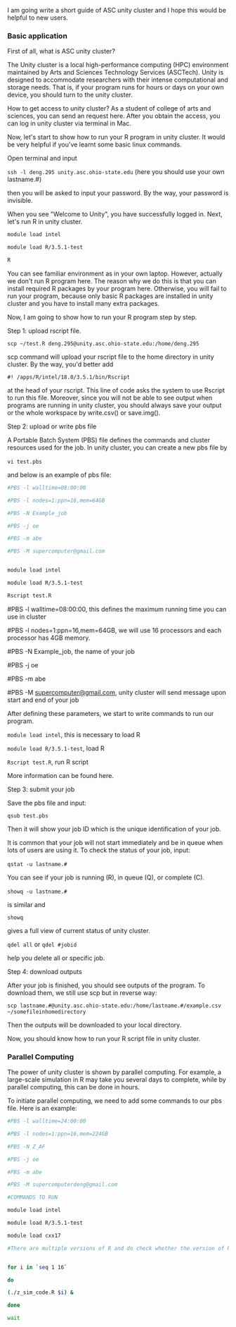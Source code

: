 I am going write a short guide of ASC unity cluster and I hope this would be helpful to new users.

### Basic application

First of all, what is ASC unity cluster?

The Unity cluster is a local high-performance computing (HPC) environment maintained by Arts and Sciences Technology Services (ASCTech). Unity is designed to accommodate researchers with their intense computational and storage needs. That is, if your program runs for hours or days on your own device, you should turn to the unity cluster.

How to get access to unity cluster? As a student of college of arts and sciences, you can send an request here. After you obtain the access, you can log in unity cluster via terminal in Mac.

Now, let's start to show how to run your R program in unity cluster. It would be very helpful if you've learnt some basic linux commands.

Open terminal and input

`ssh -l deng.295 unity.asc.ohio-state.edu` (here you should use your own lastname.#)

then you will be asked to input your password. By the way, your password is invisible.

When you see "Welcome to Unity", you have successfully logged in. Next, let's run R in unity cluster.
```bash
module load intel

module load R/3.5.1-test

R
```
You can see familiar environment as in your own laptop. However, actually we don't run R program here. The reason why we do this is that you can install required R packages by your program here. Otherwise, you will fail to run your program, because only basic R packages are installed in unity cluster and you have to install many extra packages.

Now, I am going to show how to run your R program step by step.

Step 1: upload rscript file.

`scp ~/test.R deng.295@unity.asc.ohio-state.edu:/home/deng.295`

scp command will upload your rscript file to the home directory in unity cluster. By the way, you'd better add

`#! /apps/R/intel/18.0/3.5.1/bin/Rscript`

at the head of your rscript. This line of code asks the system to use Rscript to run this file. Moreover, since you will not be able to see output when programs are running in unity cluster, you should always save your output or the whole workspace by write.csv() or save.img().

Step 2: upload or write pbs file

A Portable Batch System (PBS) file defines the commands and cluster resources used for the job. In unity cluster, you can create a new pbs file by

`vi test.pbs` 

and below is an example of pbs file:

```bash
#PBS -l walltime=08:00:00

#PBS -l nodes=1:ppn=16,mem=64GB

#PBS -N Example_job

#PBS -j oe

#PBS -m abe

#PBS -M supercomputer@gmail.com


module load intel

module load R/3.5.1-test

Rscript test.R
```

#PBS -l walltime=08:00:00, this defines the maximum running time you can use in cluster

#PBS -l nodes=1:ppn=16,mem=64GB, we will use 16 processors and each processor has 4GB memory.

#PBS -N Example_job, the name of your job

#PBS -j oe

#PBS -m abe

#PBS -M supercomputer@gmail.com, unity cluster will send message upon start and end of your job


After defining these parameters, we start to write commands to run our program.

`module load intel`, this is necessary to load R

`module load R/3.5.1-test`, load R

`Rscript test.R`, run R script

More information can be found here.

Step 3: submit your job

Save the pbs file and input:

`qsub test.pbs`

Then it will show your job ID which is the unique identification of your job.

It is common that your job will not start immediately and be in queue when lots of users are using it. To check the status of your job, input:

`qstat -u lastname.#` 

You can see if your job is running (R), in queue (Q), or complete (C).

`showq -u lastname.#` 

is similar and

`showq`

gives a full view of current status of unity cluster.

`qdel all` or `qdel #jobid`

help you delete all or specific job.

Step 4: download outputs

After your job is finished, you should see outputs of the program. To download them, we still use scp but in reverse way:

`scp lastname.#@unity.asc.ohio-state.edu:/home/lastname.#/example.csv ~/somefileinhomedirectory`

Then the outputs will be downloaded to your local directory.



Now, you should know how to run your R script file in unity cluster.



### Parallel Computing

The power of unity cluster is shown by parallel computing. For example, a large-scale simulation in R may take you several days to complete, while by parallel computing, this can be done in hours.

To initiate parallel computing, we need to add some commands to our pbs file. Here is an example:


```bash
#PBS -l walltime=24:00:00

#PBS -l nodes=1:ppn=16,mem=224GB

#PBS -N Z_AF

#PBS -j oe

#PBS -m abe

#PBS -M supercomputerdeng@gmail.com

#COMMANDS TO RUN

module load intel

module load R/3.5.1-test

module load cxx17

#There are multiple versions of R and do check whether the version of R is compatible with the code you are going to execute.


for i in `seq 1 16`

do

(./z_sim_code.R $i) &

done

wait
```
